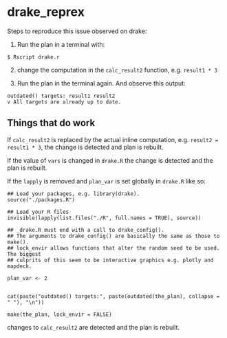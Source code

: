 # drake_reprex

Steps to reproduce this issue observed on drake:

1. Run the plan in a terminal with:

```
$ Rscript drake.r
```

2. change the computation in the `calc_result2` function, e.g. `result1 * 3`

3. Run the plan in the terminal again. And observe this output:

```
outdated() targets: result1 result2 
v All targets are already up to date.
```

## Things that do work

If `calc_result2` is replaced by the actual inline computation, e.g. `result2 = result1 * 3`, the change is detected and plan is rebuilt.

If the value of `vars` is changed in `drake.R` the change is detected and the plan is rebuilt.

If the `lapply` is removed and `plan_var` is set globally in `drake.R` like so:

```
## Load your packages, e.g. library(drake).
source("./packages.R")

## Load your R files
invisible(lapply(list.files("./R", full.names = TRUE), source))

## _drake.R must end with a call to drake_config().
## The arguments to drake_config() are basically the same as those to make().
## lock_envir allows functions that alter the random seed to be used. The biggest
## culprits of this seem to be interactive graphics e.g. plotly and mapdeck.

plan_var <- 2


cat(paste("outdated() targets:", paste(outdated(the_plan), collapse = " "), "\n"))

make(the_plan, lock_envir = FALSE)
```

changes to `calc_result2` are detected and the plan is rebuilt.
